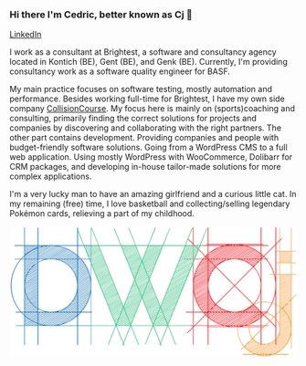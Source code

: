 ### Hi there I'm Cedric, better known as Cj 👋

[LinkedIn](https://www.linkedin.com/in/cedric-cj-de-weirt-51928570/)

I work as a consultant at Brightest, a software and consultancy agency located in Kontich (BE), Gent (BE), and Genk (BE).
Currently, I'm providing consultancy work as a software quality engineer for BASF.

My main practice focuses on software testing, mostly automation and performance.
Besides working full-time for Brightest, I have my own side company [CollisionCourse](https://www.collisioncourse.be/).
My focus here is mainly on (sports)coaching and consulting, primarily finding the correct solutions for projects and companies by discovering and collaborating with the right partners.
The other part contains development. Providing companies and people with budget-friendly software solutions. Going from a WordPress CMS to a full web application. 
Using mostly WordPress with WooCommerce, Dolibarr for CRM packages, and developing in-house tailor-made solutions for more complex applications.

I'm a very lucky man to have an amazing girlfriend and a curious little cat.
In my remaining (free) time, I love basketball and collecting/selling legendary Pokémon cards, relieving a part of my childhood.

![Logo DWCj](https://github.com/DWCj/DWCj/blob/main/dwcj_logo.png)
